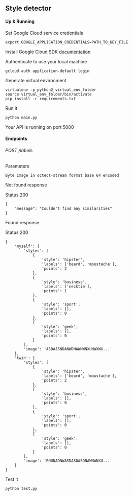 ## Style detector

#### Up & Running

Set Google Cloud service credentials
```
export GOOGLE_APPLICATION_CREDENTIALS=PATH_TO_KEY_FILE
```
Install Google Cloud SDK [documentation](https://cloud.google.com/sdk/docs/)

Authenticate to use your local machine
```
gcloud auth application-default login
```

Generate virtual environment
```
virtualenv -p python2 virtual_env_folder
source virtual_env_folder/bin/activate
pip install -r requirements.txt
```

Run it
```
python main.py
```
Your API is running on port 5000

#### Endpoints

###### POST /labels

Parameters

    Byte image in octect-stream format base 64 encoded

Not found response

Status 200
```
{
    "message": "Couldn't find any similarities"
}
```


Found response

Status 200
```
{
    'myself': {
        'styles': [
            {
                'style': 'hipster',
                'labels': ['beard', 'moustache'],
                'points': 2
            },
            {
                'style': 'business',
                'labels': ['necktie'],
                'points': 1
            },
            {
                'style': 'sport',
                'labels': [],
                'points': 0
            },
            {
                'style': 'geek',
                'labels': [],
                'points': 0
            }
        ],
        'image': 'ASDAJSNDANWDNAWNWNXUNWXWX...'
    },
    'twin': {
        'styles': [
            {
                'style': 'hipster',
                'labels': ['beard', 'moustache'],
                'points': 2
            },
            {
                'style': 'business',
                'labels': [],
                'points': 0
            },
            {
                'style': 'sport',
                'labels': [],
                'points': 0
            },
            {
                'style': 'geek',
                'labels': [],
                'points': 0
            }
        ],
        'image': 'PNUNADNWASDASDASDNAWNWNXU...'
    }
}
```

Test it
```
python test.py
```

